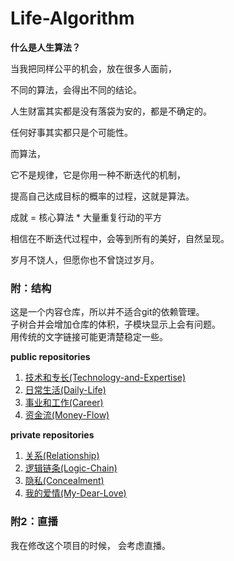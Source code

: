 ﻿# Life-Algorithm
<!-- 自我管理的一种手段 -->
<!-- 自我数据的存储 -->
<!-- 爱自己 -->
<!-- 小的改进 -->

**什么是人生算法？**

当我把同样公平的机会，放在很多人面前，

不同的算法，会得出不同的结论。

人生财富其实都是没有落袋为安的，都是不确定的。

任何好事其实都只是个可能性。

而算法，

它不是规律，它是你用一种不断迭代的机制，

提高自己达成目标的概率的过程，这就是算法。

成就 = 核心算法 * 大量重复行动的平方

相信在不断迭代过程中，会等到所有的美好，自然呈现。

岁月不饶人，但愿你也不曾饶过岁月。


### 附：结构
这是一个内容仓库，所以并不适合git的依赖管理。<br/>
子树合并会增加仓库的体积，子模块显示上会有问题。<br/>
用传统的文字链接可能更清楚稳定一些。<br/>

**public repositories**
1. [技术和专长(Technology-and-Expertise)](https://github.com/xieqiupeng/Technology-and-Expertise)
1. [日常生活(Daily-Life)](https://github.com/xieqiupeng/Daily-Life)
1. [事业和工作(Career)](https://github.com/xieqiupeng/Career)
1. [资金流(Money-Flow)](https://github.com/xieqiupeng/Money-Flow)

**private repositories**
1. [关系(Relationship)](https://github.com/xieqiupeng/Relationship)
1. [逻辑链条(Logic-Chain)](https://github.com/xieqiupeng/Logic-Chain)
1. [隐私(Concealment)](https://github.com/xieqiupeng/Concealment)
1. [我的爱情(My-Dear-Love)](https://github.com/xieqiupeng/My-Dear-Love)


### 附2：直播
我在修改这个项目的时候，
会考虑直播。
